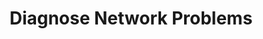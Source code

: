---
sidebar_position: 2
title: "Diagnose Network Problems"
sidebar_label: "Diagnose Network Problems"
description: "Identify network issues in Debian environments - analyze network symptoms, perform diagnostic procedures, isolate network faults, and systematically troubleshoot problems."
keywords:
  - "debian network diagnostics"
  - "network problem analysis"
  - "network troubleshooting"
  - "fault isolation"
  - "problem identification"
tags:
  - debian
  - network-diagnostics
  - problem-analysis
  - network-troubleshooting
  - fault-isolation
slug: /linux/debian/network/network-troubleshooting/diagnose-network-problems
---